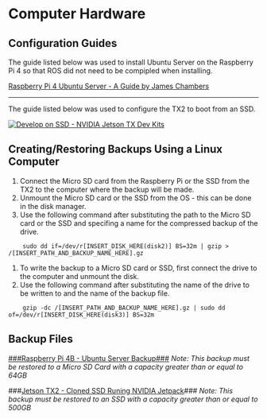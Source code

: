 # Computer Hardware #

## Configuration Guides ##

The guide listed below was used to install Ubuntu Server on the Raspberry Pi 4 so that ROS did not need to be compipled when installing.   

[Raspberry Pi 4 Ubuntu Server - A Guide by James Chambers](https://jamesachambers.com/raspberry-pi-4-ubuntu-server-desktop-18-04-3-image-unofficial/)

---
The guide listed below was used to configure the TX2 to boot from an SSD. 
   
[![Develop on SSD - NVIDIA Jetson TX Dev Kits](http://img.youtube.com/vi/ZpQgRdg8RmA/0.jpg)](https://youtu.be/ZpQgRdg8RmA)


## Creating/Restoring Backups Using a Linux Computer ##

1. Connect the Micro SD card from the Raspberry Pi or the SSD from the TX2 to the computer where the backup will be made. 
1. Unmount the Micro SD card or the SSD from the OS - this can be done in the disk manager. 
1. Use the following command after substituting the path to the Micro SD card or the SSD and specifing a name for the compressed backup of the drive.
```
	sudo dd if=/dev/r[INSERT_DISK_HERE(disk2)] BS=32m | gzip > /[INSERT_PATH_AND_BACKUP_NAME_HERE].gz
```
1. To write the backup to a Micro SD card or SSD, first connect the drive to the computer and unmount the disk. 
1. Use the following command after substituting the name of the drive to be written to and the name of the backup file.  
```
	gzip -dc /[INSERT_PATH_AND_BACKUP_NAME_HERE].gz | sudo dd of=/dev/r[INSERT_DISK_HERE(disk3)] BS=32m
```

## Backup Files ##

[###Raspberry Pi 4B - Ubuntu Server Backup###](https://drive.google.com/uc?export=download&confirm=n3Q3&id=1xh1nTMyLx9h_HU1v4K-zJbxssuq-ram7)
*Note: This backup must be restored to a Micro SD Card with a capacity greater than or equal to 64GB*

###[Jetson TX2 - Cloned SSD Runing NVIDIA Jetpack](https://drive.google.com/uc?id=1ChVVHlB_Lbe0hwe4Fh0JUX25fiE8jmSy&export=download)###
*Note: This backup must be restored to an SSD with a capacity greater than or equal to 500GB*
